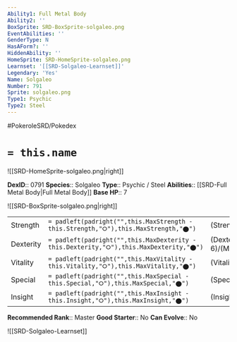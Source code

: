 ```yaml
---
Ability1: Full Metal Body
Ability2: ''
BoxSprite: SRD-BoxSprite-solgaleo.png
EventAbilities: ''
GenderType: N
HasAForm?: ''
HiddenAbility: ''
HomeSprite: SRD-HomeSprite-solgaleo.png
Learnset: '[[SRD-Solgaleo-Learnset]]'
Legendary: 'Yes'
Name: Solgaleo
Number: 791
Sprite: solgaleo.png
Type1: Psychic
Type2: Steel
---
```


#PokeroleSRD/Pokedex

# `= this.name`

![[SRD-HomeSprite-solgaleo.png|right]]

**DexID**:: 0791
**Species**:: Solgaleo
**Type**:: Psychic / Steel
**Abilities**:: [[SRD-Full Metal Body|Full Metal Body]]
**Base HP**:: 7

![[SRD-BoxSprite-solgaleo.png|right]]

|           |                                                                                        |                                          |
| --------- | -------------------------------------------------------------------------------------- | ---------------------------------------- |
| Strength  | `= padleft(padright("",this.MaxStrength - this.Strength,"⭘"),this.MaxStrength,"⬤")`    | (Strength::7)/(MaxStrength::7)   |
| Dexterity | `= padleft(padright("",this.MaxDexterity - this.Dexterity,"⭘"),this.MaxDexterity,"⬤")` | (Dexterity:: 6)/(MaxDexterity::6) |
| Vitality  | `= padleft(padright("",this.MaxVitality - this.Vitality,"⭘"),this.MaxVitality,"⬤")`    | (Vitality::6)/(MaxVitality::6)   |
| Special   | `= padleft(padright("",this.MaxSpecial - this.Special,"⭘"),this.MaxSpecial,"⬤")`       | (Special::5)/(MaxSpecial::5)     |
| Insight   | `= padleft(padright("",this.MaxInsight - this.Insight,"⭘"),this.MaxInsight,"⬤")`       | (Insight::5)/(MaxInsight::5)     |

**Recommended Rank**:: Master
**Good Starter**:: No
**Can Evolve**:: No

![[SRD-Solgaleo-Learnset]]